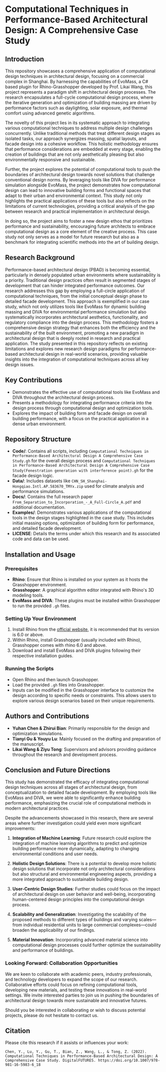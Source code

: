 # Computational Techniques in Performance-Based Architectural Design: A Comprehensive Case Study

## Introduction
This repository showcases a comprehensive application of computational design techniques in architectural design, focusing on a commercial complex in Shanghai. By harnessing the capabilities of EvoMass, a C# based plugin for Rhino-Grasshopper developed by Prof. Likai Wang, this project represents a paradigm shift in architectural design processes. The research encapsulates a full-cycle computational design process, where the iterative generation and optimization of building massing are driven by performance factors such as daylighting, solar exposure, and thermal comfort using advanced genetic algorithms.

The novelty of this project lies in its systematic approach to integrating various computational techniques to address multiple design challenges concurrently. Unlike traditional methods that treat different design stages as isolated tasks, our approach synergizes massing, spatial layouts, and facade design into a cohesive workflow. This holistic methodology ensures that performance considerations are embedded at every stage, enabling the creation of buildings that are not only aesthetically pleasing but also environmentally responsive and sustainable.

Further, the project explores the potential of computational tools to push the boundaries of architectural design towards novel solutions that challenge conventional design norms. By leveraging tools like DIVA for performance simulation alongside EvoMass, the project demonstrates how computational design can lead to innovative building forms and functional spaces that adapt to their urban and environmental context. This study not only highlights the practical applications of these tools but also reflects on the limitations of current technologies, providing a critical analysis of the gap between research and practical implementation in architectural design. 

In doing so, the project aims to foster a new design ethos that prioritizes performance and sustainability, encouraging future architects to embrace computational design as a core element of the creative process. This case study not only serves as a model for future research but also as a benchmark for integrating scientific methods into the art of building design.

## Research Background
Performance-based architectural design (PBAD) is becoming essential, particularly in densely populated urban environments where sustainability is a priority. Traditional design practices often result in segmented stages of development that can hinder integrated performance outcomes. Our research addresses this gap by employing a full-circle application of computational techniques, from the initial conceptual design phase to detailed facade development. This approach is exemplified in our case study, which not only utilizes tools like EvoMass for dynamic building massing and DIVA for environmental performance simulation but also systematically incorporates architectural aesthetics, functionality, and regulatory compliance into the design process. This methodology fosters a comprehensive design strategy that enhances both the efficiency and the sustainability of the built environment, promoting a new paradigm in architectural design that is deeply rooted in research and practical application. The study presented in this repository reflects on existing limitations and explores new research design paradigms for performance-based architectural design in real-world scenarios, providing valuable insights into the integration of computational techniques across all key design issues.

## Key Contributions
- Demonstrates the effective use of computational tools like EvoMass and DIVA throughout the architectural design process.
- Presents a methodology for integrating performance criteria into the design process through computational design and optimization tools.
- Explores the impact of building form and facade design on overall building performance, with a focus on the practical application in a dense urban environment.

## Repository Structure
- **Code/**: Contains all scripts, including `Computational Techniques in Performance-Based Architectural Design A Comprehensive Case Study.gh` for the overall design process and `Computational Techniques in Performance-Based Architectural Design A Comprehensive Case Study(Fenestration generation with interference point).gh` for the facade design logic.
- **Data/**: Includes datasets like `CHN_SH_Shanghai-Hongqiao.Intl.AP.583670_TMYx.zip` used for climate analysis and performance simulations.
- **Docs/**: Contains the full research paper `From_Separation_to_Incorporation_-_A_Full-Circle_A.pdf` and additional documentation.
- **Examples/**: Demonstrates various applications of the computational tools in the design stages highlighted in the case study. This includes initial massing options, optimization of building form for performance, and detailed facade development.
- **LICENSE**: Details the terms under which this research and its associated code and data can be used.

## Installation and Usage
### Prerequisites
- **Rhino**: Ensure that Rhino is installed on your system as it hosts the Grasshopper environment.
- **Grasshopper**: A graphical algorithm editor integrated with Rhino's 3D modeling tools.
- **EvoMass and DIVA**: These plugins must be installed within Grasshopper to run the provided `.gh` files.

### Setting Up Your Environment
1. Install Rhino from the [official website](https://www.rhino3d.com/), it is recommended that its version is 6.0 or above.
2. Within Rhino, install Grasshopper (usually included with Rhino), Grasshopper comes with rhino 6.0 and above.
3. Download and install EvoMass and DIVA plugins following their respective installation guides.

### Running the Scripts
- Open Rhino and then launch Grasshopper.
- Load the provided `.gh` files into Grasshopper.
- Inputs can be modified in the Grasshopper interface to customize the design according to specific needs or constraints. This allows users to explore various design scenarios based on their unique requirements.

## Authors and Contributions
- **Yuhan Chen & Zhirui Bian**: Primarily responsible for the design and optimization simulations.
- **Tianyi Gu  & Youyu Lu**: Mainly focused on the drafting and preparation of the manuscript.
- **Likai Wang & Ziyu Tong**: Supervisors and advisors providing guidance throughout the research and development process.

## Conclusion and Future Directions

This study has demonstrated the efficacy of integrating computational design techniques across all stages of architectural design, from conceptualization to detailed facade development. By employing tools like EvoMass and DIVA, we were able to significantly enhance building performance, emphasizing the crucial role of computational methods in modern architectural practices.

Despite the advancements showcased in this research, there are several areas where further investigation could yield even more significant improvements:

1. **Integration of Machine Learning**: Future research could explore the integration of machine learning algorithms to predict and optimize building performance more dynamically, adapting to changing environmental conditions and user needs.

2. **Holistic Design Solutions**: There is a potential to develop more holistic design solutions that incorporate not only architectural considerations but also structural and environmental engineering aspects, providing a more integrated approach to sustainable building design.

3. **User-Centric Design Studies**: Further studies could focus on the impact of architectural design on user behavior and well-being, incorporating human-centered design principles into the computational design process.

4. **Scalability and Generalization**: Investigating the scalability of the proposed methods to different types of buildings and varying scales—from individual residential units to large commercial complexes—could broaden the applicability of our findings.

5. **Material Innovation**: Incorporating advanced material science into computational design processes could further optimize the sustainability and performance of buildings.

### Looking Forward: Collaboration Opportunities

We are keen to collaborate with academic peers, industry professionals, and technology developers to expand the scope of our research. Collaborative efforts could focus on refining computational tools, developing new materials, and testing these innovations in real-world settings. We invite interested parties to join us in pushing the boundaries of architectural design towards more sustainable and innovative futures.

Should you be interested in collaborating or wish to discuss potential projects, please do not hesitate to contact us.

## Citation
Please cite this research if it assists or influences your work:
```plaintext
Chen, Y., Lu, Y., Gu, T., Bian, Z., Wang, L., & Tong, Z. (2022). Computational Techniques in Performance-Based Architectural Design: A Comprehensive Case Study. DigitalFUTURES. https://doi.org/10.1007/978-981-16-5983-6_18

